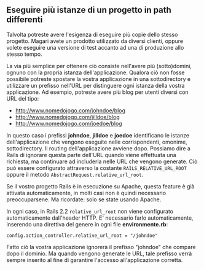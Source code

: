 ## Eseguire più istanze di un progetto in path differenti

Talvolta potreste avere l'esigenza di eseguire più copie dello stesso progetto. Magari avete un prodotto utilizzato da diversi clienti, oppure volete eseguire una versione di test accanto ad una di produzione allo stesso tempo.

La via più semplice per ottenere ciò consiste nell'avere più (sotto)domini, ognuno con la propria istanza dell'applicazione. Qualora ciò non fosse possibile potreste spostare la vostra applicazione in una sottodirectory e utilizzare un prefisso nell'URL per distinguere ogni istanza della vostra applicazione. Ad esempio, potreste avere più blog per utenti diversi con URL del tipo:

* http://www.nomedojogo.com/johndoe/blog
* http://www.nomedojogo.com/jilldoe/blog
* http://www.nomedojogo.com/joedoe/blog

In questo caso i prefissi **johndoe**, **jilldoe** e **joedoe** identificano le istanze dell'applicazione che vengono eseguite nelle corrispondenti, omonime, sottodirectory. Il routing dell'applicazione avviene dopo. Possiamo dire a Rails di ignorare questa parte dell'URL quando viene effettuata una richiesta, ma continuare ad includerla nelle URL che vengono generate. Ciò può essere configurato attraverso la costante `RAILS_RELATIVE_URL_ROOT` oppure il metodo `AbstractRequest.relative_url_root`.

Se il vostro progetto Rails è in esecuzione su Apache, questa feature è già attivata automaticamente, in molti casi non è quindi necessario preoccuparsene. Ma ricordate: solo se state usando Apache.

In ogni caso, in Rails 2.2 `relative_url_root` non viene configurato automaticamente dall'header HTTP. E' necessario farlo automaticamente, inserendo una direttiva del genere in ogni file **environmente.rb**:

	config.action_controller.relative_url_root = "/johndoe"

Fatto ciò la vostra applicazione ignorerà il prefisso "johndoe" che compare dopo il dominio. Ma quando vengono generate le URL, tale prefisso verrà sempre inserito al fine di garantire l'accesso all'applicazione corretta.
